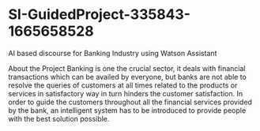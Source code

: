 # SI-GuidedProject-335843-1665658528
AI based discourse for Banking Industry using Watson Assistant

About the Project Banking is one the crucial sector, it deals with financial transactions which can be availed by everyone, but banks are not able to resolve the queries of customers at all times related to the products or services in satisfactory way in turn hinders the customer satisfaction. In order to guide the customers throughout all the financial services provided by the bank, an intelligent system has to be introduced to provide people with the best solution possible.
